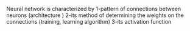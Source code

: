 Neural network is characterized by 
1-pattern of connections between neurons (architecture )
2-its method of determining the weights on the connections (training, learning algorithm)
3-its activation function 
